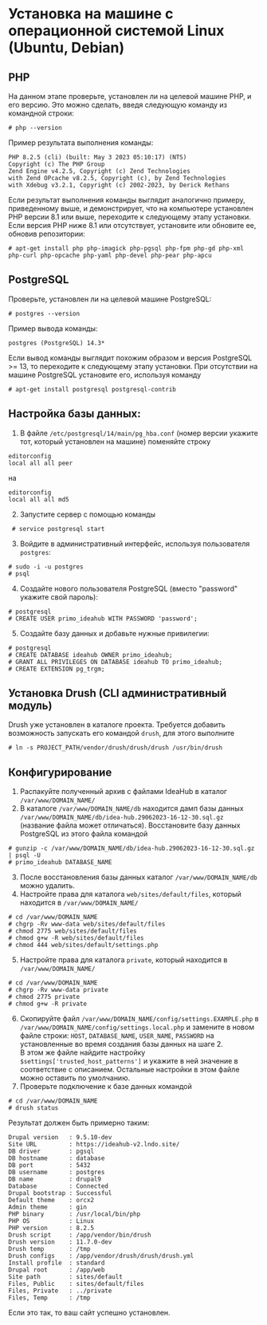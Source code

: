 # Установка на машине с операционной системой Linux (Ubuntu, Debian)
		
## PHP

На данном этапе проверьте, установлен ли на целевой машине PHP, и его версию. Это можно сделать, введя следующую команду из командной строки:

```
# php --version
```

Пример результата выполнения команды:
```  
PHP 8.2.5 (cli) (built: May 3 2023 05:10:17) (NTS)  
Copyright (c) The PHP Group  
Zend Engine v4.2.5, Copyright (c) Zend Technologies    
with Zend OPcache v8.2.5, Copyright (c), by Zend Technologies    
with Xdebug v3.2.1, Copyright (c) 2002-2023, by Derick Rethans
```

Если результат выполнения команды выглядит аналогично примеру, приведенному выше, и демонстрирует, что на компьютере установлен PHP версии 8.1 или выше, переходите к  следующему этапу установки. 
Если версия PHP ниже 8.1 или отсутствует, установите или обновите ее, обновив репозитории:

```
# apt-get install php php-imagick php-pgsql php-fpm php-gd php-xml php-curl php-opcache php-yaml php-devel php-pear php-apcu
```

## PostgreSQL

Проверьте, установлен ли на целевой машине PostgreSQL:

```
# postgres --version
```
 
Пример вывода команды:
```
postgres (PostgreSQL) 14.3*
```
Если вывод команды выглядит похожим образом и версия PostgreSQL >= 13, то переходите к следующему этапу установки.
При отсутствии на машине PostgreSQL установите его, используя команду

 ```
 # apt-get install postgresql postgresql-contrib
```


## Настройка базы данных:

1. В файле `/etc/postgresql/14/main/pg_hba.conf` (номер версии укажите тот, который установлен на машине) поменяйте строку  
```
editorconfig  
local all all peer  
```  
на  
```
editorconfig  
local all all md5
``` 
 
2. Запустите сервер с помощью команды  
```
 # service postgresql start
 ```
3. Войдите в административный интерфейс, используя пользователя `postgres`:
```
# sudo -i -u postgres  
# psql
```
4. Создайте нового пользователя PostgreSQL (вместо "password" укажите свой пароль):  
```
# postgresql    
# CREATE USER primo_ideahub WITH PASSWORD 'password';
```  
5. Создайте базу данных и добавьте нужные привилегии:  
```
# postgresql    
# CREATE DATABASE ideahub OWNER primo_ideahub;
# GRANT ALL PRIVILEGES ON DATABASE ideahub TO primo_ideahub;    
# CREATE EXTENSION pg_trgm;
```

## Установка Drush (CLI административный модуль) 

Drush уже установлен в каталоге проекта. Требуется добавить возможность запускать его командой `drush`, для этого выполните
```
# ln -s PROJECT_PATH/vendor/drush/drush/drush /usr/bin/drush
```

## Конфигурирование

1. Распакуйте полученный архив с файлами IdeaHub в каталог `/var/www/DOMAIN_NAME/`
2. В каталоге `/var/www/DOMAIN_NAME/db` находится дамп базы данных `/var/www/DOMAIN_NAME/db/idea-hub.29062023-16-12-30.sql.gz` (название файла может отличаться).
Восстановите базу данных PostgreSQL из этого файла командой   
```
# gunzip -c /var/www/DOMAIN_NAME/db/idea-hub.29062023-16-12-30.sql.gz | psql -U
# primo_ideahub DATABASE_NAME
```
3. После восстановления базы данных каталог `/var/www/DOMAIN_NAME/db` можно удалить.
4. Настройте права для каталога `web/sites/default/files`, который находится в `/var/www/DOMAIN_NAME/`  
```
# cd /var/www/DOMAIN_NAME    
# chgrp -Rv www-data web/sites/default/files  
# chmod 2775 web/sites/default/files  
# chmod g+w -R web/sites/default/files  
# chmod 444 web/sites/default/settings.php
```
5. Настройте права для каталога `private`, который находится в `/var/www/DOMAIN_NAME/`
```
# cd /var/www/DOMAIN_NAME  
# chgrp -Rv www-data private  
# chmod 2775 private  
# chmod g+w -R private
```
6. Скопируйте файл  `/var/www/DOMAIN_NAME/config/settings.EXAMPLE.php` в `/var/www/DOMAIN_NAME/config/settings.local.php` 
и замените в новом файле строки: `HOST`, `DATABASE_NAME`, `USER_NAME`, `PASSWORD` на установленные во время создания базы данных на шаге 2.   
В этом же файле найдите настройку `$settings['trusted_host_patterns']` и укажите в ней значение в соответствие с описанием. Остальные настройки в этом файле можно оставить по умолчанию.
7. Проверьте подключение к базе данных командой  
```
# cd /var/www/DOMAIN_NAME    
# drush status
```

Результат должен быть примерно таким:  

	Drupal version   : 9.5.10-dev  
	Site URL         : https://ideahub-v2.lndo.site/  
	DB driver        : pgsql  
	DB hostname      : database  
	DB port          : 5432  
	DB username      : postgres  
	DB name          : drupal9  
	Database         : Connected  
	Drupal bootstrap : Successful  
	Default theme    : orcx2  
	Admin theme      : gin  
	PHP binary       : /usr/local/bin/php  
	PHP OS           : Linux  
	PHP version      : 8.2.5  
	Drush script     : /app/vendor/bin/drush  
	Drush version    : 11.7.0-dev  
	Drush temp       : /tmp  
	Drush configs    : /app/vendor/drush/drush/drush.yml  
	Install profile  : standard  
	Drupal root      : /app/web  
	Site path        : sites/default  
	Files, Public    : sites/default/files  
	Files, Private   : ../private  
	Files, Temp      : /tmp  


Если это так, то ваш сайт успешно установлен.
